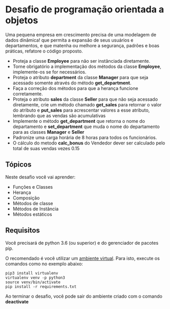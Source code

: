 # Desafio de programação orientada a objetos

Uma pequena empresa em crescimento precisa de uma modelagem de dados dinâmica! que permita a expansão de seus usuários e departamentos, e que matenha ou melhore a segurança, padrões e boas práticas, refatore o código proposto.
    
* Proteja a classe **Employee** para não ser instânciada diretamente.
* Torne obrigatório a implementação dos métodos da classe **Employee**, implemente-os se for necessários.
* Proteja o atributo **department** da classe **Manager** para que seja acessado somente através do método **get_department**.
* Faça a correção dos métodos para que a herança funcione corretamente.
* Proteja o atributo **sales** da classe **Seller** para que não seja acessado diretamente,
  crie um método chamado **get_sales** para retornar o valor do atributo e **put_sales** 
  para acrescentar valores a esse atributo, lembrando que as vendas são acumulativas
* Implemente o método **get_department** que retorna o nome do departamento e **set_department** 
  que muda o nome do departamento para as classes **Manager** e **Seller**
* Padronize uma carga horária de 8 horas para todos os funcionários.
* O cálculo do metodo **calc_bonus** do Vendedor dever ser calculado pelo total de suas vendas vezes 0.15


## Tópicos

Neste desafio você vai aprender:

* Funções e Classes
* Herança
* Composição
* Métodos de classe
* Métodos de Instância
* Métodos estáticos

## Requisitos

Você precisará de python 3.6 (ou superior) e do gerenciador de pacotes pip.

O recomendado é você utilizar um [ambiente virtual](https://pythonacademy.com.br/blog/python-e-virtualenv-como-programar-em-ambientes-virtuais). Para isto, execute os comandos como no exemplo abaixo:

    pip3 install virtualenv
    virtualenv venv -p python3
    source venv/bin/activate 
    pip install -r requirements.txt

Ao terminar o desafio, você pode sair do ambiente criado com o comando **deactivate**
